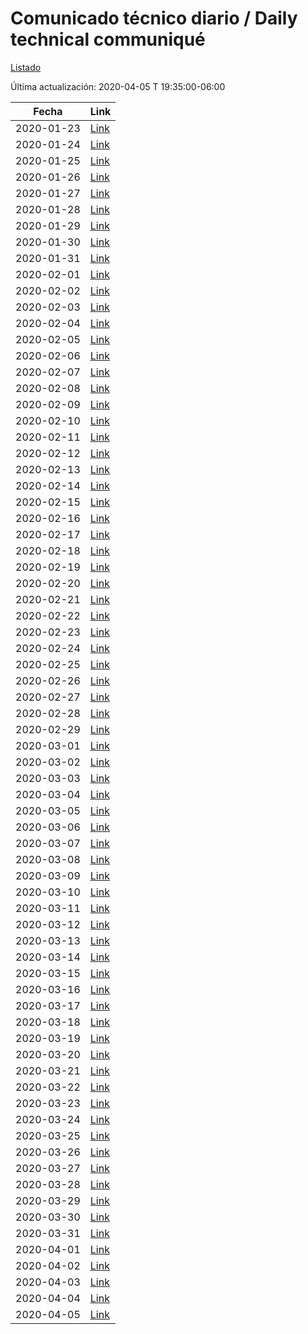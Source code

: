 # Comunicado técnico diario / Daily technical communiqué

[Listado](https://www.gob.mx/salud/documentos/informacion-internacional-y-nacional-sobre-nuevo-coronavirus-2019-ncov)

Última actualización: 2020-04-05 T 19:35:00-06:00

| Fecha               | Link        |
| ------------------- | ----------  |
| 2020-01-23          | [Link](https://www.gob.mx/salud/prensa/017-nuevo-coronavirus?idiom=es)  |
| 2020-01-24          | [Link](https://www.gob.mx/salud/prensa/019-nuevo-coronavirus-comunicado-tecnico-diario?idiom=es)  |
| 2020-01-25          | [Link](https://www.gob.mx/salud/prensa/022-nuevo-coronavirus-comunicado-tecnico-diario?idiom=es)  |
| 2020-01-26          | [Link](https://www.gob.mx/salud/prensa/025-nuevo-coronavirus-comunicado-tecnico-diario?idiom=es)  |
| 2020-01-27          | [Link](https://www.gob.mx/salud/prensa/028-nuevo-coronavirus-comunicado-tecnico-diario?idiom=es)  |
| 2020-01-28          | [Link](https://www.gob.mx/salud/prensa/030-nuevo-coronavirus-comunicado-tecnico-diario?idiom=es)  |
| 2020-01-29          | [Link](https://www.gob.mx/salud/prensa/31-nuevo-coronavirus-comunicado-tecnico-diario?idiom=es)  |
| 2020-01-30          | [Link](https://www.gob.mx/salud/prensa/nuevo-coronavirus-comunicado-tecnico-diario-233610?idiom=es)  |
| 2020-01-31          | [Link](https://www.gob.mx/salud/prensa/nuevo-coronavirus-comunicado-tecnico-diario?idiom=es)  |
| 2020-02-01          | [Link](https://www.gob.mx/salud/prensa/nuevo-coronavirus-comunicado-tecnico-diario-233796?idiom=es)  |
| 2020-02-02          | [Link](https://www.gob.mx/salud/prensa/038-nuevo-coronavirus-comunicado-tecnico-diario?idiom=es)  |
| 2020-02-03          | [Link](https://www.gob.mx/salud/prensa/040-nuevo-coronavirus-comunicado-tecnico-diario?idiom=es)  |
| 2020-02-04          | [Link](https://www.gob.mx/salud/prensa/nuevo-coronavirus-comunicado-tecnico-diario-233900?idiom=es)  |
| 2020-02-05          | [Link](https://www.gob.mx/salud/prensa/nuevo-coronavirus-comunicado-tecnico-diario-234061?idiom=es)  |
| 2020-02-06          | [Link](https://www.gob.mx/salud/prensa/nuevo-coronavirus-comunicado-tecnico-diario-234104?idiom=es)  |
| 2020-02-07          | [Link](https://www.gob.mx/salud/prensa/nuevo-coronavirus-comunicado-tecnico-diario-234204?idiom=es)  |
| 2020-02-08          | [Link](https://www.gob.mx/salud/prensa/nuevo-coronavirus-comunicado-tecnico-diario-234269?idiom=es)  |
| 2020-02-09          | [Link](https://www.gob.mx/salud/prensa/nuevo-coronavirus-comunicado-tecnico-diario-234273?idiom=es)  |
| 2020-02-10          | [Link](https://www.gob.mx/salud/prensa/052-nuevo-coronavirus-comunicado-tecnico-diario?idiom=es)  |
| 2020-02-11          | [Link](https://www.gob.mx/salud/prensa/nuevo-coronavirus-comunicado-tecnico-diario-234533?idiom=es)  |
| 2020-02-12          | [Link](https://www.gob.mx/salud/prensa/nuevo-coronavirus-comunicado-tecnico-diario-234697?idiom=es)  |
| 2020-02-13          | [Link](https://www.gob.mx/salud/prensa/nuevo-coronavirus-en-el-mundo-covid-19-comunicado-tecnico-diario?idiom=es)  |
| 2020-02-14          | [Link](https://www.gob.mx/salud/prensa/nuevo-coronavirus-en-el-mundo-covid-19-comunicado-tecnico-diario-234939?idiom=es)  |
| 2020-02-15          | [Link](https://www.gob.mx/salud/prensa/063-nuevo-coronavirus-en-el-mundo-covid-19-comunicado-tecnico-diario?idiom=es)  |
| 2020-02-16          | [Link](https://www.gob.mx/salud/prensa/064-nuevo-coronavirus-en-el-mundo-covid-19-comunicado-tecnico-diario?idiom=es)  |
| 2020-02-17          | [Link](https://www.gob.mx/salud/prensa/065-nuevo-coronavirus-en-el-mundo-covid-19-comunicado-tecnico-diario?idiom=es)  |
| 2020-02-18          | [Link](https://www.gob.mx/salud/prensa/065-nuevo-coronavirus-en-el-mundo-covid-19-comunicado-tecnico-diario-235210?idiom=es)  |
| 2020-02-19          | [Link](https://www.gob.mx/salud/prensa/nuevo-coronavirus-en-el-mundo-covid-19-comunicado-tecnico-diario-235410?idiom=es)  |
| 2020-02-20          | [Link](https://www.gob.mx/salud/prensa/nuevo-coronavirus-en-el-mundo-covid-19-comunicado-tecnico-diario-235555?idiom=es)  |
| 2020-02-21          | [Link](https://www.gob.mx/salud/prensa/nuevo-coronavirus-en-el-mundo-covid-19-comunicado-tecnico-diario-235592?idiom=es)  |
| 2020-02-22          | [Link](https://www.gob.mx/salud/prensa/nuevo-coronavirus-en-el-mundo-covid-19-comunicado-tecnico-diario-235658?idiom=es)  |
| 2020-02-23          | [Link](https://www.gob.mx/salud/prensa/nuevo-coronavirus-en-el-mundo-covid-19-comunicado-tecnico-diario-235667?idiom=es)  |
| 2020-02-24          | [Link](https://www.gob.mx/salud/prensa/nuevo-coronavirus-en-el-mundo-covid-19-comunicado-tecnico-diario-235764?idiom=es)  |
| 2020-02-25          | [Link](https://www.gob.mx/salud/prensa/nuevo-coronavirus-en-el-mundo-covid-19-comunicado-tecnico-diario-235867?idiom=es)  |
| 2020-02-26          | [Link](https://www.gob.mx/salud/prensa/nuevo-coronavirus-en-el-mundo-covid-19-comunicado-tecnico-diario-236086?idiom=es)  |
| 2020-02-27          | [Link](https://www.gob.mx/salud/prensa/nuevo-coronavirus-en-el-mundo-covid-19-comunicado-tecnico-diario-236176?idiom=es)  |
| 2020-02-28          | [Link](https://www.gob.mx/salud/prensa/nuevo-coronavirus-en-el-mundo-covid-19-comunicado-tecnico-diario-236339?idiom=es)  |
| 2020-02-29          | [Link](https://www.gob.mx/salud/prensa/nuevo-coronavirus-en-el-mundo-covid-19-comunicado-tecnico-diario-236362?idiom=es)  |
| 2020-03-01          | [Link](https://www.gob.mx/salud/prensa/nuevo-coronavirus-en-el-mundo-covid-19-comunicado-tecnico-diario-236388?idiom=es)  |
| 2020-03-02          | [Link](https://www.gob.mx/salud/prensa/nuevo-coronavirus-en-el-mundo-covid-19-comunicado-tecnico-diario-236525?idiom=es)  |
| 2020-03-03          | [Link](https://www.gob.mx/salud/prensa/nuevo-coronavirus-en-el-mundo-covid-19-comunicado-tecnico-diario-236595?idiom=es)  |
| 2020-03-04          | [Link](https://www.gob.mx/salud/prensa/nuevo-coronavirus-en-el-mundo-covid-19-comunicado-tecnico-diario-236716?idiom=es)  |
| 2020-03-05          | [Link](https://www.gob.mx/salud/prensa/nuevo-coronavirus-en-el-mundo-covid-19-comunicado-tecnico-diario-236855?idiom=es)  |
| 2020-03-06          | [Link](https://www.gob.mx/salud/prensa/nuevo-coronavirus-en-el-mundo-covid-19-comunicado-tecnico-diario-236932?idiom=es)  |
| 2020-03-07          | [Link](https://www.gob.mx/salud/prensa/nuevo-coronavirus-en-el-mundo-covid-19-comunicado-tecnico-diario-236991?idiom=es)  |
| 2020-03-08          | [Link](https://www.gob.mx/salud/prensa/nuevo-coronavirus-en-el-mundo-covid-19-comunicado-tecnico-diario-237012?idiom=es)  |
| 2020-03-09          | [Link](https://www.gob.mx/salud/prensa/nuevo-coronavirus-en-el-mundo-covid-19-comunicado-tecnico-diario-237123?idiom=es)  |
| 2020-03-10          | [Link](https://www.gob.mx/salud/prensa/nuevo-coronavirus-en-el-mundo-covid-19-comunicado-tecnico-diario-237331?idiom=es)  |
| 2020-03-11          | [Link](https://www.gob.mx/salud/prensa/nuevo-coronavirus-en-el-mundo-covid-19-comunicado-tecnico-diario-237421?idiom=es)  |
| 2020-03-12          | [Link](https://www.gob.mx/salud/prensa/nuevo-coronavirus-en-el-mundo-covid-19-comunicado-tecnico-diario-237774?idiom=es)  |
| 2020-03-13          | [Link](https://www.gob.mx/salud/prensa/nuevo-coronavirus-en-el-mundo-covid-19-comunicado-tecnico-diario-237909?idiom=es)  |
| 2020-03-14          | [Link](https://www.gob.mx/salud/prensa/nuevo-coronavirus-en-el-mundo-covid-19-comunicado-tecnico-diario-237953?idiom=es)  |
| 2020-03-15          | [Link](https://www.gob.mx/salud/prensa/nuevo-coronavirus-en-el-mundo-covid-19-comunicado-tecnico-diario-237961?idiom=es)  |
| 2020-03-16           | [Link]( https://www.gob.mx/salud/prensa/nuevo-coronavirus-en-el-mundo-covid-19-comunicado-tecnico-diario-237987) |
| 2020-03-17           | [Link](https://www.gob.mx/salud/prensa/nuevo-coronavirus-en-el-mundo-covid-19-comunicado-tecnico-diario-238137) |
| 2020-03-18           | [Link](https://www.gob.mx/salud/prensa/nuevo-coronavirus-en-el-mundo-covid-19-comunicado-tecnico-diario-238319) |
| 2020-03-19           | [Link](https://www.gob.mx/salud/prensa/nuevo-coronavirus-en-el-mundo-covid-19-comunicado-tecnico-diario-238448) |
| 2020-03-20           | [Link](https://www.gob.mx/salud/prensa/nuevo-coronavirus-en-el-mundo-covid-19-comunicado-tecnico-diario-238631) |
| 2020-03-21           | [Link](https://www.gob.mx/salud/prensa/nuevo-coronavirus-en-el-mundo-covid-19-comunicado-tecnico-diario-238669?idiom=es) |
| 2020-03-22           | [Link](https://www.gob.mx/salud/prensa/nuevo-coronavirus-en-el-mundo-covid-19-comunicado-tecnico-diario-238709) |
| 2020-03-23           | [Link](https://www.gob.mx/salud/prensa/nuevo-coronavirus-en-el-mundo-covid-19-comunicado-tecnico-diario-238802) |
| 2020-03-24           | [Link](https://www.gob.mx/salud/prensa/nuevo-coronavirus-en-el-mundo-covid-19-comunicado-tecnico-diario-238844?idiom=es) |
| 2020-03-25           | [Link](https://www.gob.mx/salud/prensa/nuevo-coronavirus-en-el-mundo-covid-19-comunicado-tecnico-diario-238967?idiom=es) |
| 2020-03-26           | [Link](https://www.gob.mx/salud/prensa/nuevo-coronavirus-en-el-mundo-covid-19-comunicado-tecnico-diario-239052?idiom=es) |
| 2020-03-27           | [Link](https://www.gob.mx/salud/prensa/nuevo-coronavirus-en-el-mundo-covid-19-comunicado-tecnico-diario-239114?idiom=es) |
| 2020-03-28           | [Link](https://www.gob.mx/salud/prensa/nuevo-coronavirus-en-el-mundo-covid-19-comunicado-tecnico-diario-239154?idiom=es) |
| 2020-03-29           | [Link](https://www.gob.mx/salud/prensa/nuevo-coronavirus-en-el-mundo-covid-19-comunicado-tecnico-diario-239170?idiom=es) |
| 2020-03-30           | [Link](https://www.gob.mx/salud/prensa/nuevo-coronavirus-en-el-mundo-covid-19-comunicado-tecnico-diario-239244?idiom=es) |
| 2020-03-31           | [Link](https://www.gob.mx/salud/prensa/nuevo-coronavirus-en-el-mundo-covid-19-comunicado-tecnico-diario-239396?idiom=es) |
| 2020-04-01           | [Link](https://www.gob.mx/salud/prensa/nuevo-coronavirus-en-el-mundo-covid-19-comunicado-tecnico-diario-239526?idiom=es) |
| 2020-04-02           | [Link](https://www.gob.mx/salud/prensa/nuevo-coronavirus-en-el-mundo-covid-19-comunicado-tecnico-diario-239588?idiom=es) |
| 2020-04-03           | [Link](https://www.gob.mx/salud/prensa/nuevo-coronavirus-en-el-mundo-covid-19-comunicado-tecnico-diario-239704?idiom=es) |
| 2020-04-04           | [Link](https://www.gob.mx/salud/prensa/nuevo-coronavirus-en-el-mundo-covid-19-comunicado-tecnico-diario-239732?idiom=es) |
| 2020-04-05           | [Link](https://www.gob.mx/salud/prensa/nuevo-coronavirus-en-el-mundo-covid-19-comunicado-tecnico-diario-239741?idiom=es) |
